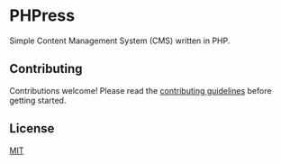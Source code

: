 # PHPress

Simple Content Management System (CMS) written in PHP.

## Contributing

Contributions welcome! Please read the [contributing guidelines](CONTRIBUTING.md) before getting started.

## License

[MIT](LICENSE)